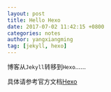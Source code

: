 ```yaml
---
layout: post
title: Hello Hexo
date: 2017-07-02 11:42:15 +0800
categories: notes
author: yangxiangming
tag: [jekyll, hexo]
---
```


博客从`Jekyll`转移到`Hexo`……
<!-- more -->

具体请参考官方文档[Hexo](https://hexo.io/zh-cn/docs/)
